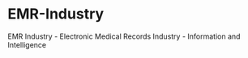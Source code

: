 EMR-Industry
============

EMR Industry - Electronic Medical Records Industry - Information and Intelligence